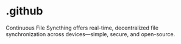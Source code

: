 # .github
Continuous File Syncthing offers real-time, decentralized file synchronization across devices—simple, secure, and open-source.
